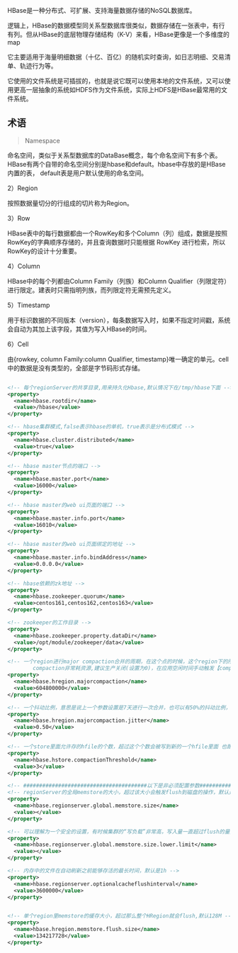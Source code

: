 HBase是一种分布式、可扩展、支持海量数据存储的NoSQL数据库。

逻辑上，HBase的数据模型同关系型数据库很类似，数据存储在一张表中，有行有列。但从HBase的底层物理存储结构（K-V）来看，HBase更像是一个多维度的map

它主要适用于海量明细数据（十亿、百亿）的随机实时查询，如日志明细、交易清单、轨迹行为等。

它使用的文件系统是可插拔的，也就是说它既可以使用本地的文件系统，又可以使用更高一层抽象的系统如HDFS作为文件系统，实际上HDFS是HBase最常用的文件系统。




## 术语

> Namespace

命名空间，类似于关系型数据库的DataBase概念，每个命名空间下有多个表。HBase有两个自带的命名空间分别是hbase和default。hbase中存放的是HBase内置的表， default表是用户默认使用的命名空间。

2）Region

按照数据量切分的行组成的切片称为Region。

3）Row

HBase表中的每行数据都由一个RowKey和多个Column（列）组成，数据是按照RowKey的字典顺序存储的，并且查询数据时只能根据 RowKey 进行检索，所以RowKey的设计十分重要。

4）Column

HBase中的每个列都由Column Family（列族）和Column Qualifier（列限定符）进行限定。建表时只需指明列族，而列限定符无需预先定义。

5）Timestamp

用于标识数据的不同版本（version），每条数据写入时，如果不指定时间戳，系统会自动为其加上该字段，其值为写入HBase的时间。

6）Cell

由{rowkey, column Family:column Qualifier, timestamp}唯一确定的单元。cell中的数据是没有类型的，全部是字节码形式存储。



```xml

<!-- 每个regionServer的共享目录,用来持久化Hbase,默认情况下在/tmp/hbase下面 -->  
<property> 
  <name>hbase.rootdir</name>  
  <value>/hbase</value>  
</property>  

<!-- hbase集群模式,false表示hbase的单机，true表示是分布式模式 -->  
<property>  
  <name>hbase.cluster.distributed</name>  
  <value>true</value>  
</property>  

<!-- hbase master节点的端口 -->  
<property>  
  <name>hbase.master.port</name>  
  <value>16000</value>
</property> 

<!-- hbase master的web ui页面的端口 -->  
<property>  
  <name>hbase.master.info.port</name>  
  <value>16010</value>  
</property>  

<!-- hbase master的web ui页面绑定的地址 -->  
<property> 
  <name>hbase.master.info.bindAddress</name>  
  <value>0.0.0.0</value>
</property>

<!-- hbase依赖的zk地址 -->  
<property>  
  <name>hbase.zookeeper.quorum</name>  
  <value>centos161,centos162,centos163</value>  
</property>

<!-- zookeeper的工作目录 -->
<property>  
  <name>hbase.zookeeper.property.dataDir</name>  
  <value>/opt/module/zookeeper/data</value>  
</property>  

<!-- 一个region进行major compaction合并的周期，在这个点的时候，这个region下的所有hfile会进行合并，默认是7天。major   
        compaction非常耗资源,建议生产关闭(设置为0)，在应用空闲时间手动触发【compact 表名】 -->  
<property>  
  <name>hbase.hregion.majorcompaction</name>  
  <value>604800000</value>  
</property>  

<!-- 一个抖动比例，意思是说上一个参数设置是7天进行一次合并，也可以有50%的抖动比例，生产环境majorcompaction应该被关闭，此参数就不重要了 -->  
<property>  
  <name>hbase.hregion.majorcompaction.jitter</name>  
  <value>0.50</value>  
</property>  

<!-- 一个store里面允许存的hfile的个数，超过这个个数会被写到新的一个hfile里面 也即是每个region的每个列族对应的memstore在fulsh为hfile的时候，默认情况下当达到3个hfile的时候就会对这些文件进行合并重写为一个新文件，设置个数越大可以减少触发合并的时间，但是每次合并的时间就会越长 -->  
<property>  
  <name>hbase.hstore.compactionThreshold</name>  
  <value>3</value>  
</property>

<!-- #######################################以下是非必须配置参数####################################### -->
<!-- regionServer的全局memstore的大小，超过该大小会触发flush到磁盘的操作，默认是堆大小的40%，而且regionserver级别的flush会阻塞客户端读写 -->  
<property>  
  <name>hbase.regionserver.global.memstore.size</name>  
  <value></value>  
</property> 

<!-- 可以理解为一个安全的设置，有时候集群的“写负载”非常高，写入量一直超过flush的量，这时我们就希望memstore不要超过一定的安全设置。在这种情况下，写操作就要被阻塞一直到memstore恢复到一个“可管理”的大小，这个大小就是默认值是堆大小*0.4*0.95，也就是当regionserver级别的flush操作发送后，会阻塞客户端写，一直阻塞到整个regionserver级别的memstore的大小为堆大小*0.4*0.95为止 -->  
<property>  
  <name>hbase.regionserver.global.memstore.size.lower.limit</name>  
  <value></value>  
</property>  

<!-- 内存中的文件在自动刷新之前能够存活的最长时间，默认是1h -->  
<property>  
  <name>hbase.regionserver.optionalcacheflushinterval</name>  
  <value>3600000</value>  
</property>


<!-- 单个region里memstore的缓存大小，超过那么整个HRegion就会flush,默认128M -->  
<property>  
  <name>hbase.hregion.memstore.flush.size</name>  
  <value>134217728</value>  
</property>  

```